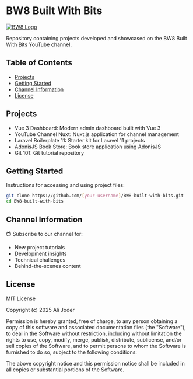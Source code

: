 # BW8 Built With Bits
[![BW8 Logo](https://img.shields.io/badge/-BW8%20Built%20With%20Bits-red?style=flat&logo=youtube)](https://www.youtube.com/@BW8builtwithbits)

Repository containing projects developed and showcased on the BW8 Built With Bits YouTube channel.

## Table of Contents
- [Projects](#projects)
- [Getting Started](#getting-started)
- [Channel Information](#channel-information)
- [License](#license)

## Projects
<!-- List of projects with brief descriptions -->
- Vue 3 Dashboard: Modern admin dashboard built with Vue 3
- YouTube Channel Nuxt: Nuxt.js application for channel management
- Laravel Boilerplate 11: Starter kit for Laravel 11 projects
- AdonisJS Book Store: Book store application using AdonisJS
- Git 101: Git tutorial repository

## Getting Started
Instructions for accessing and using project files:
```bash
git clone https://github.com/[your-username]/BW8-built-with-bits.git
cd BW8-built-with-bits
```

## Channel Information
📺 Subscribe to our channel for:
- New project tutorials
- Development insights
- Technical challenges
- Behind-the-scenes content

<!-- BEGIN YOUTUBE-CARDS -->
<!-- END YOUTUBE-CARDS -->

## License
MIT License

Copyright (c) 2025 Ali Joder

Permission is hereby granted, free of charge, to any person obtaining a copy
of this software and associated documentation files (the "Software"), to deal
in the Software without restriction, including without limitation the rights
to use, copy, modify, merge, publish, distribute, sublicense, and/or sell
copies of the Software, and to permit persons to whom the Software is
furnished to do so, subject to the following conditions:

The above copyright notice and this permission notice shall be included in all
copies or substantial portions of the Software.
